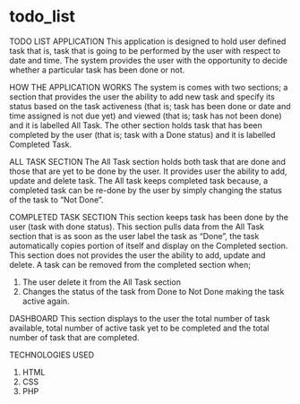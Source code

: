 # todo_list

TODO LIST APPLICATION
This application is designed to hold user defined task that is, task that is going to be performed by the user with respect to date and time. The system provides the user with the opportunity to decide whether a particular task has been done or not.

HOW THE APPLICATION WORKS
The system is comes with two sections; a section that provides the user the ability to add new task and specify its status based on the task activeness (that is; task has been done or date and time assigned is not due yet) and viewed (that is; task has not been done) and it is labelled All Task. The other section holds task that has been completed by the user (that is; task with a Done status) and it is labelled Completed Task.

ALL TASK SECTION
The All Task section holds both task that are done and those that are yet to be done by the user. It provides user the ability to add, update and delete task. The All task keeps completed task because, a completed task can be re-done by the user by simply changing the status of the task to “Not Done”.

COMPLETED TASK SECTION
This section keeps task has been done by the user (task with done status). This section pulls data from the All Task section that is as soon as the user label the task as “Done”, the task automatically copies portion of itself and display on the Completed section.
This section does not provides the user the ability to add, update and delete. A task can be removed from the completed section when;
1. The user delete it from the All Task section
2. Changes the status of the task from Done to Not Done making the task active again.

DASHBOARD
This section displays to the user the total number of task available, total number of active task yet to be completed and the total number of task that are completed.

TECHNOLOGIES USED
1. HTML
2. CSS
3. PHP
